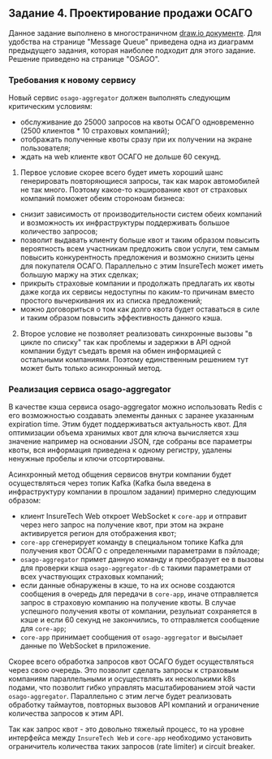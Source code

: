 ## Задание 4. Проектирование продажи ОСАГО

Данное задание выполнено в многостраничном
[draw.io документе](./InsureTech_C4_сontainer-diagram-OSAGO.drawio). Для
удобства на странице "Message Queue" приведена одна из диаграмм предыдущего
задания, которая наиболее подходит для этого задание. Решение приведено на
странице "OSAGO".

### Требования к новому сервису

Новый сервис ```osago-aggregator``` должен выполнять следующим критическим
условиям:
- обслуживание до 25000 запросов на квоты ОСАГО одновременно
(2500 клиентов * 10 страховых компаний);
- отображать полученные квоты сразу при их получении на экране пользователя;
- ждать на web клиенте квот ОСАГО не дольше 60 секунд.

1. Первое условие скорее всего будет иметь хороший шанс генерировать
повторяющиеся запросы, так как марок автомобилей не так много. Поэтому какое-то
кэширование квот от страховых компаний поможет обеим стороноам бизнеса:
- снизит зависимость от производительности систем обеих компаний и возможность
их инфраструктуры поддерживать большое количество запросов;
- позволит выдавать клиенту больше квот и таким образом повысить вероятность
всем участникам предложить свои услуги, тем самым повысить конкурентность
предложения и возможно снизить цены для покупателя ОСАГО. Параллельно с этим
InsureTech может иметь большую маржу на этих сделках;
- прикрыть страховые компании и продолжать предлагать их квоты даже когда их
сервисы недоступны по каким-то причинам вместо простого вычеркивания их из
списка предложений;
- можно договориться о том как долго квота будет оставаться в силе и таким
образом повысить эффективность данного кэша.

2. Второе условие не позволяет реализовать синхронные вызовы "в цикле по списку"
так как проблемы и задержки в API одной компании будут съедать время на обмен
информацией с остальными компаниями. Поэтому единственным решением тут может
быть только асинхронный метод.

### Реализация сервиса osago-aggregator

В качестве кэша сервиса osago-aggregator можно использовать Redis с его
возможностью создавать элементы данных с заранее указанным expiration time.
Этим будет поддерживаться актуальность квот. Для оптимизации объема хранимых
квот для ключа вычисляется хэш значение например на основании JSON, где собраны
все параметры квоты, вся информация приведена к одному регистру, удалены
ненужные пробелы и ключи отсортированы.

Асинхронный метод общения сервисов внутри компании будет осуществляться через
топик Kafka (Kafka была введена в инфраструктуру компании в прошлом задании)
примерно следующим образом:
- клиент InsureTech Web откроет WebSocket к ```core-app``` и отправит через него
запрос на получение квот, при этом на экране активируется регион для отображения
квот;
- ```core-app``` сгенерирует команду в специальном топике Kafka для получения
квот ОСАГО с определенными параметрами в пэйлоаде;
- ```osago-aggregator``` примет данную команду и преобразует ее в вызовы для
проверки кэша ```osago-aggregator-db``` с такими параметрами от всех
участвующих страховых компаний;
- если данные обнаружены в кэше, то на их основе создаются сообщения в очередь
для передачи в ```core-app```, иначе отправляется запрос в страховую компанию
на получение квоты. В случае успешного получения квоты от компании, резульиат
сохраняется в кэше и если 60 секунд не закончились, то отправляется сообщение
для ```core-app```;
- ```core-app``` принимает сообщения от ```osago-aggregator``` и высылает данные
по WebSocket в приложение.

Скорее всего обработка запросов квот ОСАГО будет осуществляться через свою
очередь. Это позволит сделать запросы к страховым компаниям параллельными и
осуществлять их несколькими k8s подами, что позволит гибко управлять
масштабированием этой части ```osago-aggregator```. Параллельно с этим легче
будет реализовать обработку таймаутов, повторных вызовов API компаний и
ограничение количества запросов к этим API.

Так как запрос квот - это довольно тяжелый процесс, то на уровне интерфейса
между ```InsureTech Web``` и ```core-app``` необходимо установить ограничитель
количества таких запросов (rate limiter) и circuit breaker.
